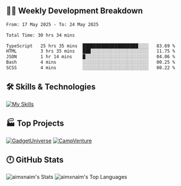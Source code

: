 

## 🧑‍💻 Weekly Development Breakdown

<!--START_SECTION:waka-->

```txt
From: 17 May 2025 - To: 24 May 2025

Total Time: 30 hrs 34 mins

TypeScript   25 hrs 35 mins  █████████████████████░░░░   83.69 %
HTML         3 hrs 35 mins   ███░░░░░░░░░░░░░░░░░░░░░░   11.75 %
JSON         1 hr 14 mins    █░░░░░░░░░░░░░░░░░░░░░░░░   04.06 %
Bash         4 mins          ░░░░░░░░░░░░░░░░░░░░░░░░░   00.25 %
SCSS         4 mins          ░░░░░░░░░░░░░░░░░░░░░░░░░   00.22 %
```

<!--END_SECTION:waka-->

## 🛠️ Skills & Technologies

[![My Skills](https://skillicons.dev/icons?i=angular,react,docker,mongodb,nodejs,express,github,bootstrap,prisma,postman,postgres&perline=8)](https://skillicons.dev)

## 🏭 Top Projects

[![GadgetUniverse](https://github-readme-stats.vercel.app/api/pin/?username=aimxnaim&repo=GadgetUniverse&theme=dark)](https://github.com/aimxnaim/GadgetUniverse)
[![CampVenture](https://github-readme-stats.vercel.app/api/pin/?username=aimxnaim&repo=CampVenture&theme=dark)](https://github.com/aimxnaim/CampVenture)

## 🕛 GitHub Stats

![aimxnaim's Stats](https://github-readme-stats.vercel.app/api?username=aimxnaim&theme=tokyonight&show_icons=true&hide_border=true&count_private=true)
![aimxnaim's Top Languages](https://github-readme-stats.vercel.app/api/top-langs/?username=aimxnaim&theme=tokyonight&show_icons=true&hide_border=true&layout=compact)




